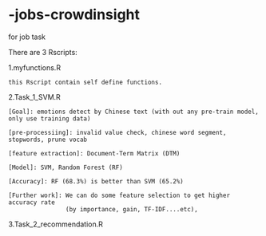 # -jobs-crowdinsight
for job task

There are 3 Rscripts:

1.myfunctions.R

    this Rscript contain self define functions.

2.Task_1_SVM.R

    [Goal]: emotions detect by Chinese text (with out any pre-train model, only use training data)
    
    [pre-processiing]: invalid value check, chinese word segment, stopwords, prune vocab
    
    [feature extraction]: Document-Term Matrix (DTM)
    
    [Model]: SVM, Random Forest (RF)
    
    [Accuracy]: RF (68.3%) is better than SVM (65.2%)
    
    [Further work]: We can do some feature selection to get higher accuracy rate
                    (by importance, gain, TF-IDF....etc), 
                    
3.Task_2_recommendation.R
      
